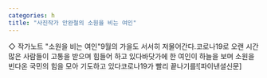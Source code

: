 ```yaml
---
categories: h
title: "사진작가 안완철의 소원을 비는 여인"
---
```

◇ 작가노트 "소원을 비는 여인"9월의 가을도 서서히 저물어간다.코로나19로 오랜 시간 많은 사람들이 고통을 받으며 힘들어 하고 있다바닷가에 한 여인이 하늘을 보며 소원을 빈다온 국민의 힘을 모아 기도하고 있다코로나19가 빨리 끝나기를![파이낸셜신문]